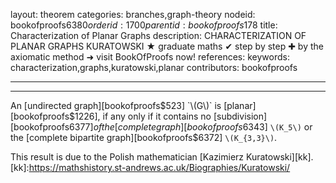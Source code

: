 layout: theorem
categories: branches,graph-theory
nodeid: bookofproofs$6380
orderid: 1700
parentid: bookofproofs$178
title: Characterization of Planar Graphs
description: CHARACTERIZATION OF PLANAR GRAPHS KURATOWSKI &#9733; graduate maths &#10004; step by step &#10010; by the axiomatic method &#10140; visit BookOfProofs now!
references: 
keywords: characterization,graphs,kuratowski,planar
contributors: bookofproofs


---


---

An [undirected graph][bookofproofs$523] `\(G\)` is [planar][bookofproofs$1226], if any only if it contains no [subdivision][bookofproofs$6377] of the [complete graph][bookofproofs$6343] `\(K_5\)` or the [complete bipartite graph][bookofproofs$6372] `\(K_{3,3}\)`.

This result is due to the Polish mathematician [Kazimierz Kuratowski][kk].
[kk]:https://mathshistory.st-andrews.ac.uk/Biographies/Kuratowski/
